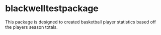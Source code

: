 # blackwelltestpackage 
This package is designed to created basketball player statistics based off the players season totals. 
